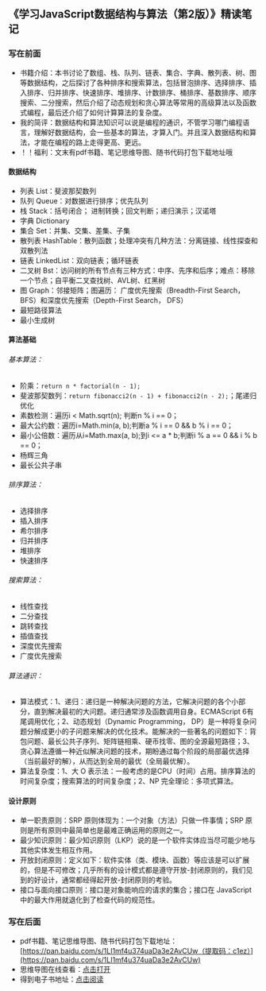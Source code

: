 ﻿## 《学习JavaScript数据结构与算法（第2版）》精读笔记

### 写在前面
- 书籍介绍：本书讨论了数组、栈、队列、链表、集合、字典、散列表、树、图等数据结构，之后探讨了各种排序和搜索算法，包括冒泡排序、选择排序、插入排序、归并排序、快速排序、堆排序、计数排序、桶排序、基数排序、顺序搜索、二分搜索，然后介绍了动态规划和贪心算法等常用的高级算法以及函数式编程，最后还介绍了如何计算算法的复杂度。
- 我的简评：数据结构和算法知识可以说是编程的通识，不管学习哪门编程语言，理解好数据结构，会一些基本的算法，才算入门。并且深入数据结构和算法，才能在编程的路上走得更高、更远。
- ！！福利：文末有pdf书籍、笔记思维导图、随书代码打包下载地址哦

#### 数据结构
- 列表 List：斐波那契数列
- 队列 Queue：对数据进行排序；优先队列
- 栈 Stack：括号闭合； 进制转换；回文判断；递归演示；汉诺塔
- 字典 Dictionary
- 集合 Set：并集、交集、差集、子集
- 散列表 HashTable：散列函数；处理冲突有几种方法：分离链接、线性探查和双散列法
- 链表 LinkedList：双向链表；循环链表
- 二叉树 Bst：访问树的所有节点有三种方式：中序、先序和后序；难点：移除一个节点；自平衡二叉查找树、AVL树、红黑树
- 图 Graph：邻接矩阵；图遍历： 广度优先搜索（Breadth-First Search， BFS）和深度优先搜索（Depth-First Search， DFS）
- 最短路径算法
- 最小生成树

#### 算法基础

###### 基本算法：
- 阶乘：`return n * factorial(n - 1);`
- 斐波那契数列：`return fibonacci2(n - 1) + fibonacci2(n - 2);`；尾递归优化
- 素数检测：遍历i < Math.sqrt(n); 判断n % i == 0；
- 最大公约数：遍历i=Math.min(a, b);判断a % i == 0 && b % i == 0；
- 最小公倍数：遍历从i=Math.max(a, b);到i <= a * b;判断i % a == 0 && i % b == 0；
- 杨辉三角
- 最长公共子串

###### 排序算法：
- 选择排序
- 插入排序
- 希尔排序
- 归并排序
- 堆排序
- 快速排序

###### 搜索算法：
- 线性查找
- 二分查找
- 跳转查找
- 插值查找
- 深度优先搜索
- 广度优先搜索

###### 算法通识：
- 算法模式：1、递归：递归是一种解决问题的方法，它解决问题的各个小部分，直到解决最初的大问题。递归通常涉及函数调用自身。ECMAScript 6有尾调用优化；2、动态规划（Dynamic Programming， DP）是一种将复杂问题分解成更小的子问题来解决的优化技术。能解决的一些著名的问题如下：背包问题、最长公共子序列、矩阵链相乘、硬币找零、图的全源最短路径；3、贪心算法遵循一种近似解决问题的技术，期盼通过每个阶段的局部最优选择（当前最好的解），从而达到全局的最优（全局最优解）。
- 算法复杂度：1、大 O 表示法：一般考虑的是CPU（时间）占用。排序算法的时间复杂度；搜索算法的时间复杂度；2、NP 完全理论：多项式算法。

#### 设计原则
- 单一职责原则：SRP 原则体现为：一个对象（方法）只做一件事情；SRP 原则是所有原则中最简单也是最难正确运用的原则之一。
- 最少知识原则：最少知识原则（LKP）说的是一个软件实体应当尽可能少地与其他实体发生相互作用。
- 开放封闭原则：定义如下：软件实体（类、模块、函数）等应该是可以扩展的，但是不可修改；几乎所有的设计模式都是遵守开放-封闭原则的，我们见到的好设计，通常都经得起开放-封闭原则的考验。
- 接口与面向接口原则：接口是对象能响应的请求的集合；接口在 JavaScript 中的最大作用就退化到了检查代码的规范性。

### 写在后面
- pdf书籍、笔记思维导图、随书代码打包下载地址：[https://pan.baidu.com/s/1LI1mf4u374uaDa3e2AvCUw（提取码：c1ez）](https://pan.baidu.com/s/1LI1mf4u374uaDa3e2AvCUw)
- 思维导图在线查看：[点击打开](/assets/attachment/fed-book/C.《学习JavaScript数据结构与算法（第2版）》_Loiane_Groner_邓钢_201709.svg)
- 得到电子书地址：[点击阅读](https://www.dedao.cn/eBook/pqvNQ1KRJa7EmgG8MPKrzykNVbDpBWZN1qWQA1xO54nlvZq296YodejLXVJE5eAd)